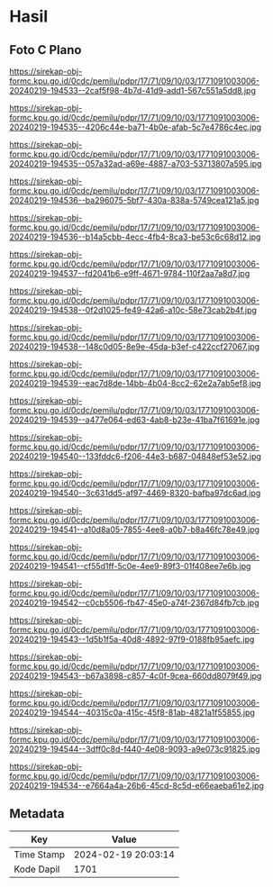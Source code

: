 # Hasil

## Foto C Plano

https://sirekap-obj-formc.kpu.go.id/0cdc/pemilu/pdpr/17/71/09/10/03/1771091003006-20240219-194533--2caf5f98-4b7d-41d9-add1-567c551a5dd8.jpg

https://sirekap-obj-formc.kpu.go.id/0cdc/pemilu/pdpr/17/71/09/10/03/1771091003006-20240219-194535--4206c44e-ba71-4b0e-afab-5c7e4786c4ec.jpg

https://sirekap-obj-formc.kpu.go.id/0cdc/pemilu/pdpr/17/71/09/10/03/1771091003006-20240219-194535--057a32ad-a69e-4887-a703-53713807a595.jpg

https://sirekap-obj-formc.kpu.go.id/0cdc/pemilu/pdpr/17/71/09/10/03/1771091003006-20240219-194536--ba296075-5bf7-430a-838a-5749cea121a5.jpg

https://sirekap-obj-formc.kpu.go.id/0cdc/pemilu/pdpr/17/71/09/10/03/1771091003006-20240219-194536--b14a5cbb-4ecc-4fb4-8ca3-be53c6c68d12.jpg

https://sirekap-obj-formc.kpu.go.id/0cdc/pemilu/pdpr/17/71/09/10/03/1771091003006-20240219-194537--fd2041b6-e9ff-4671-9784-110f2aa7a8d7.jpg

https://sirekap-obj-formc.kpu.go.id/0cdc/pemilu/pdpr/17/71/09/10/03/1771091003006-20240219-194538--0f2d1025-fe49-42a6-a10c-58e73cab2b4f.jpg

https://sirekap-obj-formc.kpu.go.id/0cdc/pemilu/pdpr/17/71/09/10/03/1771091003006-20240219-194538--148c0d05-8e9e-45da-b3ef-c422ccf27067.jpg

https://sirekap-obj-formc.kpu.go.id/0cdc/pemilu/pdpr/17/71/09/10/03/1771091003006-20240219-194539--eac7d8de-14bb-4b04-8cc2-62e2a7ab5ef8.jpg

https://sirekap-obj-formc.kpu.go.id/0cdc/pemilu/pdpr/17/71/09/10/03/1771091003006-20240219-194539--a477e064-ed63-4ab8-b23e-41ba7f61691e.jpg

https://sirekap-obj-formc.kpu.go.id/0cdc/pemilu/pdpr/17/71/09/10/03/1771091003006-20240219-194540--133fddc6-f206-44e3-b687-04848ef53e52.jpg

https://sirekap-obj-formc.kpu.go.id/0cdc/pemilu/pdpr/17/71/09/10/03/1771091003006-20240219-194540--3c631dd5-af97-4469-8320-bafba97dc6ad.jpg

https://sirekap-obj-formc.kpu.go.id/0cdc/pemilu/pdpr/17/71/09/10/03/1771091003006-20240219-194541--a10d8a05-7855-4ee8-a0b7-b8a46fc78e49.jpg

https://sirekap-obj-formc.kpu.go.id/0cdc/pemilu/pdpr/17/71/09/10/03/1771091003006-20240219-194541--cf55d1ff-5c0e-4ee9-89f3-01f408ee7e6b.jpg

https://sirekap-obj-formc.kpu.go.id/0cdc/pemilu/pdpr/17/71/09/10/03/1771091003006-20240219-194542--c0cb5506-fb47-45e0-a74f-2367d84fb7cb.jpg

https://sirekap-obj-formc.kpu.go.id/0cdc/pemilu/pdpr/17/71/09/10/03/1771091003006-20240219-194543--1d5b1f5a-40d8-4892-97f9-0188fb95aefc.jpg

https://sirekap-obj-formc.kpu.go.id/0cdc/pemilu/pdpr/17/71/09/10/03/1771091003006-20240219-194543--b67a3898-c857-4c0f-9cea-660dd8079f49.jpg

https://sirekap-obj-formc.kpu.go.id/0cdc/pemilu/pdpr/17/71/09/10/03/1771091003006-20240219-194544--40315c0a-415c-45f8-81ab-4821a1f55855.jpg

https://sirekap-obj-formc.kpu.go.id/0cdc/pemilu/pdpr/17/71/09/10/03/1771091003006-20240219-194544--3dff0c8d-f440-4e08-9093-a9e073c91825.jpg

https://sirekap-obj-formc.kpu.go.id/0cdc/pemilu/pdpr/17/71/09/10/03/1771091003006-20240219-194534--e7664a4a-26b6-45cd-8c5d-e66eaeba61e2.jpg


## Metadata

| Key        | Value               |
| ---------- | ------------------- |
| Time Stamp | 2024-02-19 20:03:14 |
| Kode Dapil | 1701                |



